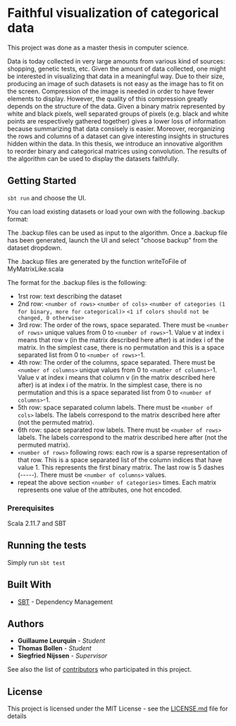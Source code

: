 # Faithful visualization of categorical data

This project was done as a master thesis in computer science. 

Data is today collected in very large amounts from various kind of sources:
shopping, genetic tests, etc. Given the amount of data collected, one might be
interested in visualizing that data in a meaningful way.
Due to their size, producing an image of such datasets is not easy as the
image has to fit on the screen. Compression of the image is needed in order
to have fewer elements to display. However, the quality of this compression
greatly depends on the structure of the data.
Given a binary matrix represented by white and black pixels, well separated
groups of pixels (e.g. black and white points are respectively gathered together)
gives a lower loss of information because summarizing that data consisely is
easier. Moreover, reorganizing the rows and columns of a dataset can give
interesting insights in structures hidden within the data.
In this thesis, we introduce an innovative algorithm to reorder binary and
categorical matrices using convolution. The results of the algorithm can be used to display the datasets faithfully.

## Getting Started

```sbt run``` and choose the UI.

You can load existing datasets or load your own with the following .backup format:

The .backup files can be used as input to the algorithm.
Once a .backup file has been generated, launch the UI and select "choose backup" from the dataset dropdown.

The .backup files are generated by the function writeToFile of MyMatrixLike.scala

The format for the .backup files is the following:

* 1rst row:
text describing the dataset
* 2nd row: 
`<number of rows>` `<number of cols>` `<number of categories (1 for binary, more for categorical)>` `<1 if colors should not be changed, 0 otherwise>`
* 3rd row:
The order of the rows, space separated. There must be `<number of rows>` unique values from 0 to `<number of rows>`-1. Value v at index i means that row v (in the matrix described here after) is at index i of the matrix. In the simplest case, there is no permutation and this is a space separated list from 0 to `<number of rows>`-1. 
* 4th row:
The order of the columns, space separated. There must be `<number of columns>` unique values from 0 to `<number of columns>`-1. Value v at index i means that column v (in the matrix described here after) is at index i of the matrix. In the simplest case, there is no permutation and this is a space separated list from 0 to `<number of columns>`-1.
* 5th row:
space separated column labels. There must be `<number of cols>` labels. The labels correspond to the matrix described here after (not the permuted matrix).
* 6th row:
space separated row labels. There must be `<number of rows>` labels. The labels correspond to the matrix described here after (not the permuted matrix).
* `<number of rows>` following rows:
each row is a sparse representation of that row. This is a space separated list of the column indices that have value 1. This represents the first binary matrix. The last row is 5 dashes (-----). There must be `<number of columns>` values.
* repeat the above section `<number of categories>` times. Each matrix represents one value of the attributes, one hot encoded.



### Prerequisites

Scala 2.11.7 and SBT



## Running the tests

Simply run ```sbt test```


## Built With

* [SBT](http://www.scala-sbt.org/) - Dependency Management

## Authors

* **Guillaume Leurquin** - *Student*
* **Thomas Bollen** - *Student*
* **Siegfried Nijssen**  - *Supervisor*

See also the list of [contributors](https://github.com/GLeurquin/Faithful-visualization-of-categorical-datasets/graphs/contributors) who participated in this project.

## License

This project is licensed under the MIT License - see the [LICENSE.md](LICENSE.md) file for details
